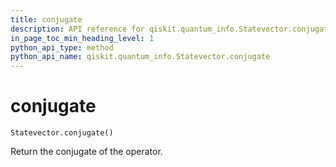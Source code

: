```yaml
---
title: conjugate
description: API reference for qiskit.quantum_info.Statevector.conjugate
in_page_toc_min_heading_level: 1
python_api_type: method
python_api_name: qiskit.quantum_info.Statevector.conjugate
---
```


# conjugate

<span id="qiskit.quantum_info.Statevector.conjugate" />

`Statevector.conjugate()`

Return the conjugate of the operator.

